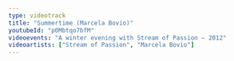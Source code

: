 ```yaml
---
type: videotrack
title: "Summertime (Marcela Bovio)"
youtubeId: "p0Mbtqo7bfM"
videoevents: "A winter evening with Stream of Passion — 2012"
videoartists: ["Stream of Passion", "Marcela Bovio"]
---
```


